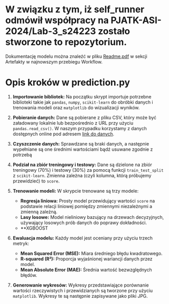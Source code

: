 # W związku z tym, iż self_runner odmówił współpracy na PJATK-ASI-2024/Lab-3_s24223 zostało stworzone to repozytorium.

Dokumentację modelu można znaleźć w pliku [Readme.pdf](https://github.com/s24223/Lab3_s24223/actions/runs/11557364175) w sekcji Artefakty w najnowszym przebiegu Workflow.

# Opis kroków w prediction.py

1. **Importowanie bibliotek:**
   Na początku skrypt importuje potrzebne biblioteki takie jak `pandas`, `numpy`, `scikit-learn` do obróbki danych i trenowania modeli oraz `matplotlib` do wizualizacji wyników.

2. **Pobieranie danych:**
   Dane są pobierane z pliku CSV, który może być załadowany lokalnie lub bezpośrednio z URL przy użyciu `pandas.read_csv()`. W naszym przypadku korzystamy z danych dostępnych online pod adresem [link do danych](https://vincentarelbundock.github.io/Rdatasets/csv/AER/CollegeDistance.csv).

3. **Czyszczenie danych:**
   Sprawdzane są braki danych, a następnie wypełniane są one średnimi wartościami bądź usuwane zgodnie z potrzebą

4. **Podział na zbiór treningowy i testowy:**
   Dane są dzielone na zbiór treningowy (70%) i testowy (30%) za pomocą funkcji `train_test_split` z `scikit-learn`. Zmienna zależna (czyli kolumna, którą próbujemy przewidzieć) to `score`.

5. **Trenowanie modeli:**
   W skrypcie trenowane są trzy modele:
   - **Regresja liniowa:** Prosty model przewidujący wartości `score` na podstawie relacji liniowej pomiędzy zmiennymi niezależnymi a zmienną zależną.
   - **Lasy losowe:** Model nieliniowy bazujący na drzewach decyzyjnych, używający losowych prób danych do poprawy dokładności.
   - **XGBOOST

6. **Ewaluacja modelu:**
   Każdy model jest oceniany przy użyciu trzech metryk:
   - **Mean Squared Error (MSE):** Miara średniego błędu kwadratowego.
   - **R-squared (R²):** Proporcja wyjaśnionej wariancji danych przez model.
   - **Mean Absolute Error (MAE):** Średnia wartość bezwzględnych błędów.

7. **Generowanie wykresów:**
   Wykresy przedstawiające porównanie wartości rzeczywistych i przewidzianych są tworzone przy użyciu `matplotlib`. Wykresy te są następnie zapisywane jako pliki JPG.
